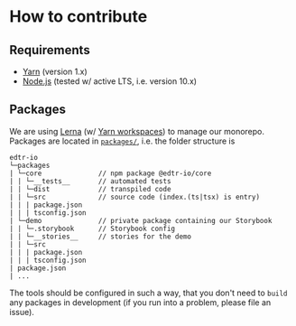 # How to contribute

## Requirements

- [Yarn](https://yarnpkg.com/en/) (version 1.x)
- [Node.js](https://nodejs.org/en/) (tested w/ active LTS, i.e. version 10.x)

## Packages

We are using [Lerna](https://lernajs.io/) (w/ [Yarn workspaces](https://yarnpkg.com/lang/en/docs/workspaces/)) to manage
our monorepo. Packages are located in [`packages/`](packages), i.e. the folder structure is

```
edtr-io
└─packages
| └─core              // npm package @edtr-io/core
| | └─__tests__       // automated tests
| | └─dist            // transpiled code
| | └─src             // source code (index.(ts|tsx) is entry)
| | | package.json
| | | tsconfig.json
| └─demo              // private package containing our Storybook
| | └─.storybook      // Storybook config
| | └─__stories__     // stories for the demo
| | └─src
| | | package.json
| | | tsconfig.json
| package.json
| ...
```

The tools should be configured in such a way, that you don't need to `build` any packages in development (if you run
into a problem, please file an issue).

